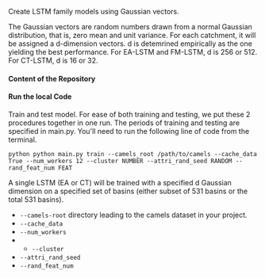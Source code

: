 Create LSTM family models using Gaussian vectors. 

The Gaussian vectors are random numbers drawn from a normal Gaussian distribution, that is, zero mean and unit variance. For each catchment, it will be assigned a d-dimension vectors. d is detemrined empirically as the one yielding the best performance. 
For EA-LSTM and FM-LSTM, d is 256 or 512. For CT-LSTM, d is 16 or 32. 

#### Content of the Repository

#### Run the local Code
Train and test model. For ease of both training and testing, we put these 2 procedures together in one run. The periods of training and testing are specified in main.py. You'll need to run the following line of code from the terminal. 
```
python python main.py train --camels_root /path/to/camels --cache_data True --num_workers 12 --cluster NUMBER --attri_rand_seed RANDOM --rand_feat_num FEAT
```
A single LSTM (EA or CT) will be trained with a specified d Gaussian dimension on a specified set of basins (either subset of 531 basins or the total 531 basins).
- ```--camels-root``` directory leading to the camels dataset in your project. 
- ```--cache_data```
- ```--num_workers```
- - ```--cluster```
- ```--attri_rand_seed```
- ```--rand_feat_num```


